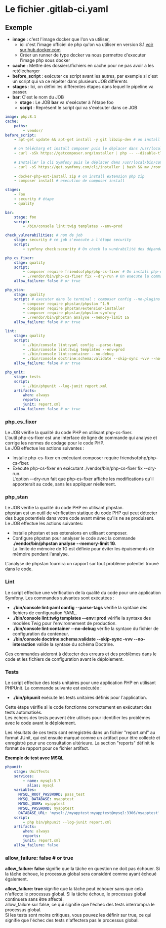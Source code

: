 # Le fichier .gitlab-ci.yaml

## Exemple

- **image** : c'est l'image docker que l'on va utiliser, 
    -   ici c'est l'image officiel de php qu'on va utiliser en version 8.1 [voir sur hub.docker.com](https://hub.docker.com/layers/library/php/8.1/images/sha256-ddd07efedb9511e549ccf923a3e4178c53c5b248a013a9943ed4ae929e4afa14?context=explore)
    - Créer un runner de type docker va nous permettre d'executer l'image php sous docker
- **cache** : Mettre des dossiers/fichiers en cache pour ne pas avoir a les retélécharger
- **before_script** : exécuter ce script avant les autres, par exemple si c'est un script qui va ce répéter dans plusieurs JOB différents
- **stages** : Ici, on défini les différentes étapes dans lequel le pipeline va passer.
- **bar**: C'est le nom du JOB 
    - **stage** : Le JOB **bar** va s'exécuter à l'étape foo
    - **script** : Représent le script qui va s'exécuter dans ce JOB


```yml
image: php:8.1
cache:
    paths:
        - vendor/
before_script:
    - apt-get update && apt-get install -y git libzip-dev # on install git libzip-dev

    # on télécharg et install composer puis le déplacer dans /usr/local/bin/composer
    - curl -sSk https://getcomposer.org/installer | php -- --disable-tls && mv composer.phar /usr/local/bin/composer 
    
    # Installer la cli Symfony puis le déplacer dans /usr/local/bin/composer
    - curl -sS https://get.symfony.com/cli/installer | bash && mv /root/.symfony/bin/symfony /usr/local/bin/symfony
    
    - docker-php-ext-install zip # on install extension php zip
    - composer install # execution de composer install

stages:
    - Foo
    - security # étape
    - quality

bar:
    stage: foo
    script:
        - /bin/console lint:twig templates --env=prod  

check_vulnerabilities: # nom de job
    stage: security # ce job s'execute a l'étape security 
    script:
        - symfony check:security # On check la vunérabilité des dépandances

php_cs_fixer:
    stage: quality
    script:
        - composer require friendsofphp/php-cs-fixer # On install php-cs-fixer
        - ./vendor/bin/php-cs-fixer fix --dry-run # On execute la commande
    allow_failure: false # or true

php_stan:
    stage: quality
    script: # executer dans le terminal : composer config --no-plugins allow-plugins.phpstan/extension-installer true, puis envoyer sur gitlab
        - composer require phpstan/phpstan ^1.9
        - composer require phpstan/extension-installer
        - composer require phpstan/phpstan-symfony
        - ./vendor/bin/phpstan analyse --memory-limit 1G
    allow_failure: false # or true

lint:
    stage: quality
    script:
        - ./bin/console lint:yaml config --parse-tags
        - ./bin/console lint:twig templates --env=prod
        - ./bin/console lint:container --no-debug
        - ./bin/console doctrine:schema:validate --skip-sync -vvv --no-interaction
    allow_failure: false # or true

php_unit:
    stage: tests
    script:
        - ./bin/phpunit --log-junit report.xml
    artifacts:
        when: always
        reports:
        junit: report.xml
    allow_failure: false # or true
```

### php_cs_fixer

Le JOB vérifie la qualité du code PHP en utilisant php-cs-fixer. <br>
L'outil php-cs-fixer est une interface de ligne de commande qui analyse et corrige les normes de codage pour le code PHP. <br>
Le JOB effectue les actions suivantes :

- Installe php-cs-fixer en exécutant composer require friendsofphp/php-cs-fixer.
- Exécute php-cs-fixer en exécutant ./vendor/bin/php-cs-fixer fix --dry-run. <br>
    L'option --dry-run fait que php-cs-fixer affiche les modifications qu'il apporterait au code, sans les appliquer réellement.

### php_stan

Le JOB vérifie la qualité du code PHP en utilisant phpstan. <br>
phpstan est un outil de vérification statique du code PHP qui peut détecter des bugs potentiels dans votre code avant même qu'ils ne se produisent. <br>
Le JOB effectue les actions suivantes:

- Installe phpstan et ses extensions en utilisant composer.
- Configure phpstan pour analyser le code avec la commande **./vendor/bin/phpstan analyse --memory-limit 1G**. <br>
    La limite de mémoire de 1G est définie pour éviter les épuisements de mémoire pendant l'analyse.

L'analyse de phpstan fournira un rapport sur tout problème potentiel trouvé dans le code.


### Lint

Le script effectue une vérification de la qualité du code pour une application Symfony. Les commandes suivantes sont exécutées :

- **./bin/console lint:yaml config --parse-tags** vérifie la syntaxe des fichiers de configuration YAML.
- **./bin/console lint:twig templates --env=prod** vérifie la syntaxe des modèles Twig pour l'environnement de production.
- **./bin/console lint:container --no-debug** vérifie la syntaxe du fichier de configuration du conteneur.
- **./bin/console doctrine:schema:validate --skip-sync -vvv --no-interaction** valide la syntaxe du schéma Doctrine.

Ces commandes aideront à détecter des erreurs et des problèmes dans le code et les fichiers de configuration avant le déploiement.


### Tests

Le script effectue des tests unitaires pour une application PHP en utilisant PHPUnit. La commande suivante est exécutée :

- **./bin/phpunit** exécute les tests unitaires définis pour l'application.

Cette étape vérifie si le code fonctionne correctement en exécutant des tests automatisés. <br>
Les échecs des tests peuvent être utilisés pour identifier les problèmes avec le code avant le déploiement.

Les résultats de ces tests sont enregistrés dans un fichier "report.xml" au format JUnit, qui est ensuite marqué comme un artifact pour être collecté et enregistré pour une consultation ultérieure. La section "reports" définit le format de rapport pour ce fichier artifact.

**Exemple de test avec MSQL**

```yml
phpunit:
    stage: UnitTests
    services:
        - name: mysql:5.7
          alias: mysql
    variables:
      MYSQL_ROOT_PASSWORD: pass_test
      MYSQL_DATABASE: myapptest
      MYSQL_USER: myapptest
      MYSQL_PASSWORD: myapptest
      DATABASE_URL: 'mysql://myapptest:myapptest@mysql:3306/myapptest'
    script:
        - php bin/phpunit --log-junit report.xml
    artifacts:
        when: always
        reports:
        junit: report.xml
    allow_failure: false
```

### allow_failure: false # or true

**allow_failure: false** signifie que la tâche en question ne doit pas échouer. Si la tâche échoue, le processus global sera considéré comme ayant échoué également.

**allow_failure: true** signifie que la tâche peut échouer sans que cela n'affecte le processus global. Si la tâche échoue, le processus global continuera sans être affecté.<br>
allow_failure sur false, ce qui signifie que l'échec des tests interrompra le processus global. <br>
Si les tests sont moins critiques, vous pouvez les définir sur true, ce qui signifie que l'échec des tests n'affectera pas le processus global.